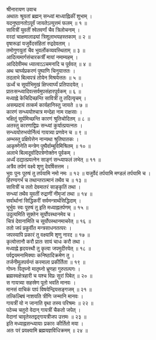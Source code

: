 श्रीनारायण उवाच  
अथातः श्रूयतां ब्रह्मन् सन्ध्यां माध्याह्निकीं शुभाम् ।  
यदनुष्ठानतोऽपूर्वं जायतेऽत्युत्तमं फलम् ॥ १ ॥  
सावित्रीं युवतीं श्वेतवर्णां चैव त्रिलोचनाम् ।  
वरदां चाक्षमालाढ्यां त्रिशूलाभयहस्तकाम् ॥ २ ॥  
वृषारूढां यजुर्वेदसंहितां रुद्रदेवताम् ।  
तमोगुणयुतां चैव भुवर्लोकव्यवस्थिताम् ॥ ३ ॥  
आदित्यमार्गसंचारकर्त्रीं मायां नमाम्यहम् ।  
आदिदेवीमथ ध्यात्वाऽऽचमनादि च पूर्ववत् ॥ ४ ॥  
अथ चार्घ्यप्रकरणं पुष्पाणि चिनुयात्ततः ।  
तदलाभे बिल्वपत्रं तोयेन मिश्रयेत्ततः ॥ ५ ॥  
ऊर्ध्वं च सूर्याभिमुखं क्षिप्त्वार्घ्यं प्रतिपादयेत् ।  
प्रातःसन्ध्यादिवत्सर्वमुपसंहारपूर्वकम् ॥ ६ ॥  
मध्याह्ने केचिदिच्छन्ति सावित्रीं तु तदित्यृचम् ।  
असम्प्रदायं तत्कर्म कार्यहानिस्तु जायते ॥ ७ ॥  
कारणं सन्ध्ययोश्चात्र मन्देहा नाम राक्षसाः ।  
भक्षितुं सूर्यमिच्छन्ति कारणं श्रुतिचोदितम् ॥ ८ ॥  
अतस्तु कारणाद्विप्रः सन्ध्यां कुर्यात्प्रयत्‍नतः ।  
सन्ध्ययोरुभयोर्नित्यं गायत्र्या प्रणवेन च ॥ ९ ॥  
अम्भस्तु प्रक्षिपेत्तेन नान्यथा श्रुतिघातकः ।  
आकृष्णेनेति मन्त्रेण पुष्पैर्वाम्बुविमिश्रितम् ॥ १० ॥  
अलाभे बिल्वदूर्वादिपत्रेणोक्तेन पूर्वकम् ।  
अर्ध्यं दद्यात्प्रयत्‍नेन साङ्‌गं सन्ध्याफलं लभेत् ॥ ११ ॥  
अत्रैव तर्पणं वक्ष्ये शृणु देवर्षिसत्तम ।  
भुवः पुनः पूरुषं तु तर्पयामि नमो नमः ॥ १२ ॥
यजुर्वेदं तर्पयामि मण्डलं तर्पयामि च ।  
हिरण्यगर्भं च तथान्तरात्मानं तथैव च ॥ १३ ॥  
सावित्रीं च ततो देवमातरं साङ्‌कृतिं तथा ।  
सन्ध्यां तथैव युवतीं रुद्राणीं नीमृजां तथा ॥ १४ ॥  
सर्वार्थानां सिद्धिकरीं सर्वमन्त्रार्थसिद्धिदाम् ।  
भूर्भुवः स्वः पूरुषं तु इति मध्याह्नतर्पणम् ॥ १५ ॥  
उदुत्यमिति सूक्तेन सूर्योपस्थानमेव च ।  
चित्रं देवानामिति च सूर्योपस्थानमाचरेत् ॥ १६ ॥  
ततो जपं प्रकुर्वीत मन्त्रसाधनतत्परः ।  
जपस्यापि प्रकारं तु वक्ष्यामि शृणु नारद ॥ १७ ॥  
कृत्वोत्तानौ करौ प्रातः सायं चाधः करौ तथा ।  
मध्याह्ने हृदयस्थौ तु कृत्वा जपमुदीरयेत् ॥ १८ ॥  
पर्वद्वयमनामिक्याः कनिष्ठादिक्रमेण तु ।  
तर्जनीमूलपर्यन्तं करमाला प्रकीर्तिता ॥ १९ ॥  
गोघ्नः पितृघ्नो मातृघ्नो भ्रूणहा गुरुतल्पगः ।  
ब्रह्मस्वक्षेत्रहारी च यश्च विप्रः सुरां पिबेत् ॥ २० ॥  
स गायत्र्या सहस्रेण पूतो भवति मानवः ।  
मानसं वाचिकं पापं विषयेन्द्रियसङ्‌गजम् ॥ २१ ॥  
तत्किल्बिषं नाशयति त्रीणि जन्मानि मानवः ।  
गायत्रीं यो न जानाति वृथा तस्य परिश्रमः ॥ २२ ॥  
पठेच्च चतुरो वेदान् गायत्रीं चैकतो जपेत् ।  
वेदानां चावृतेस्तद्वद्‌गायत्रीजप उत्तमः ॥ २३ ॥  
इति मध्याह्नसन्ध्यायाः प्रकारः कीर्तितो मया ।  
अतः परं प्रवक्ष्यामि ब्रह्मयज्ञविधिक्रमम् ॥ २४ ॥
